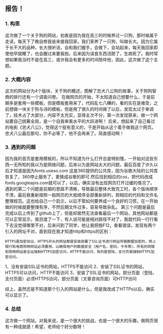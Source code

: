 **<h2>报告！</h2>**
        

<h3> 1. 构思</h3>
        这次做了一个关于狗的网站，初衷是因为我在高三的时候养过一只狗，那时候属于走读，每天下了晚自修我爸来接我回家。我们家养了一只狗，叫做长大。因为它属于长不大的品种，长大很听话，会和我们握手，会做下，会站起来，每天我回家即使他早就睡了，也会醒过来要我抱，后来因为误食东西流脓了，生病死了。我时常想如果我当时不是在高三，或许我会有更多的时间陪伴他，因此，这次做了这个主题。
<h3>  2. 大概内容</h3>
        这次的网站分为4个版块，关于狗的概述，图解了忠犬八公狗的故事，关于狗狗智商的排行还有一个调查问卷。
        在做网页的开始，不太知道自己想要什么，于是前期多是套用一些模板，但是模板套用来了，代码乱七八糟的，看的实在是难受，之前想做一块关于狗与诗的模板，但是用了很久的时间做了以后，发现太过于单调了，技术占了大部分，内容不太充实，显得主次不分，第一次发现原来，做一个网站要自己统筹全局，是一个自我审美水平的大跃进啊！
        后来，想起来了自己看过的电影《忠犬八公》，觉得这个挺有意义的，于是开始从这个着手做我这个网页。忠犬八公最后那句，你不必等了，他不会再来了。简直感动啊！
 

<h3>3. 遇到的问题</h3>
       因为我的首页是套用模板的，所以不知道为什么打开总是特别慢，一开始对这些东西一无所知的我以为是网络问题，后来以为是网站太大的问题，最后百度了许久以后才知道是因为fonts.useso.com 这是360提供的公共库，因为谷歌大陆的公共库恢复了，360停止服务了，更换成谷歌的即可.然后找到相应的css，把代码改成fonts.googleapis.com就可以了，以后，确实没有出现网页打开过缓的情况了。
      遇到的第二个问题是前期的思路不清晰，导致最后整体大致完工时，各个版块顺序不清，最后我重新按照一般网页的大抵顺序全部重新排列，把相应的代码和文件名整理规范。这也给自己一个启示，以后不管如何要养成一个良好的习惯，在一开始做的时候就要整理有序，不然后期文件过多，容易导致杂乱。
       第三个问题是最后完成以后上传到了github上了，但是却居然无法查看最后一个网站，其他网站都是可以正常显示，我百度了一下，有人说可能是相对路径不对了，我就代码一行行看下去没觉得哪里不对，后来问到了同学，他让我把按F12，查看错误，发现有两个引入的网址不对，直到现在我才知道http和https的区别：
        
    HTTPS是加密协议，HTTPS开头的网站都是安装部署了SSL证书进行网站传输数据加密的，网上银行和电商购物网站必须要用，以确保用户的数据安全（用户名，密码，卡号等），所有的网银和购物网站是全站强制HTTPS加密访问，HTTP不能访问，有的是登陆，支付页面强制HTTPS加密访问。
    
1、没有安装SSL证书的网站，HTTPS不能访问
2、安装了SSL证书的网站，HTTPS可以访问，HTTP不能访问
3、安装了SSL证书的网站，部分页面（登陆，支付页面）必须HTTPS访问，部分页面（文章咨询页面）可HTTP访问

综上，虽然还是不知道那个引入的网站是什么，但是我改成了HTTPs以后，确实可以显示了。

<h3> 4. 总结</h3>
      这次做一个网站，对我来说，是一个很大的挑战，也是一个很大的乐趣，做网页很有一种成就感！希望，老师给个好分数呀！
      

